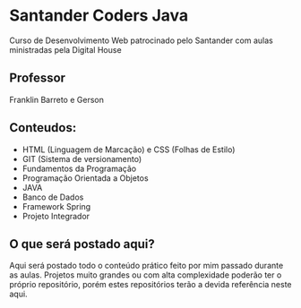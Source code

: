 # Santander Coders Java

Curso de Desenvolvimento Web patrocinado pelo Santander com aulas ministradas pela Digital House

## Professor

Franklin Barreto e Gerson

## Conteudos:

- HTML (Linguagem de Marcação) e CSS (Folhas de Estilo)
- GIT (Sistema de versionamento)
- Fundamentos da Programação
- Programação Orientada a Objetos
- JAVA
- Banco de Dados
- Framework Spring
- Projeto Integrador

## O que será postado aqui?

Aqui será postado todo o conteúdo prático feito por mim passado durante as aulas. Projetos muito grandes ou com alta complexidade poderão ter o próprio repositório, porém estes repositórios terão a devida referência neste aqui.
